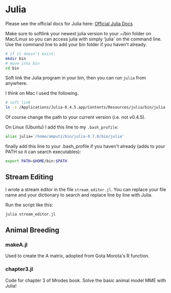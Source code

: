 # Julia

Please see the official docs for Julia here: [Official Julia Docs](https://docs.julialang.org/en/v1/)

Make sure to softlink your newest julia version to your ~/bin folder on Mac/Linux so you can access julia with simply 'julia' on the command line. Use the command line to add your bin folder if you haven't already. 

```bash
# if it doesn't exist:
mkdir bin 
# move into bin
cd bin
```
Soft link the Julia program in your bin, then you can run `julia` from anywhere. 

I think on Mac I used the following. 

```bash
# soft link
ln -s /Applications/Julia-0.4.5.app/Contents/Resources/julia/bin/julia julia
```

Of course change the path to your current version (i.e. not v0.4.5). 

On Linux (Ubuntu) I add this line to my `.bash_profile`:

```bash
alias julia='/home/amputz/bin/julia-0.7.0/bin/julia'
```

finally add this line to your .bash_profile if you haven't already (adds to your PATH so it can search executables):

```bash
export PATH=$HOME/bin:$PATH
```



## Stream Editing

I wrote a stream editor in the file `stream_editor.jl`. You can replace your file name and your dictionary to search and replace line by line with Julia. 

Run the script like this:

```julia
julia stream_editor.jl
```


## Animal Breeding

### makeA.jl

Used to create the A matrix, adopted from Gota Morota's R function. 

### chapter3.jl

Code for chapter 3 of Mrodes book. Solve the basic animal model MME with Julia!





